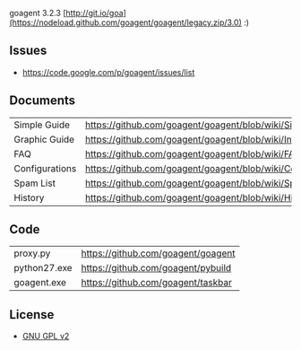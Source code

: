 goagent 3.2.3 [http://git.io/goa](https://nodeload.github.com/goagent/goagent/legacy.zip/3.0)
:)
## Issues
* https://code.google.com/p/goagent/issues/list

## Documents
|    |   |
| --------   | :----  |
| Simple Guide | https://github.com/goagent/goagent/blob/wiki/SimpleGuide.md |
| Graphic Guide | https://github.com/goagent/goagent/blob/wiki/InstallGuide.md |
| FAQ | https://github.com/goagent/goagent/blob/wiki/FAQ.md |
| Configurations | https://github.com/goagent/goagent/blob/wiki/ConfigIntroduce.md.ini |
| Spam List | https://github.com/goagent/goagent/blob/wiki/SpamList.md |
| History | https://github.com/goagent/goagent/blob/wiki/History.md |

## Code
| | |
| --------   | :----  |
| proxy.py | https://github.com/goagent/goagent |
| python27.exe | https://github.com/goagent/pybuild |
| goagent.exe | https://github.com/goagent/taskbar |

## License
 * [GNU GPL v2](http://www.gnu.org/licenses/old-licenses/gpl-2.0.html)

